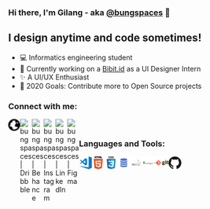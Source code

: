 ### Hi there, I'm Gilang - aka [@bungspaces][instagram] 👋

## I design anytime and code sometimes!

- 💻 Informatics engineering student
- 🎨 Currently working on a [Bibit.id][bibit] as a UI Designer Intern
- ✨ A UI/UX Enthusiast
- 🥅 2020 Goals: Contribute more to Open Source projects


### Connect with me:

[<img align="left" alt="bungspaces" width="24px" src="https://raw.githubusercontent.com/iconic/open-iconic/master/svg/globe.svg" />][website]
[<img align="left" alt="bungspaces | Dribbble" width="24px" src="https://cdn.jsdelivr.net/npm/simple-icons@v3/icons/dribbble.svg" />][dribbble]
[<img align="left" alt="bungspaces | Behance" width="24px" src="https://cdn.jsdelivr.net/npm/simple-icons@v3/icons/behance.svg" />][behance]
[<img align="left" alt="bungspaces | Instagram" width="24px" src="https://cdn.jsdelivr.net/npm/simple-icons@v3/icons/instagram.svg" />][instagram]
[<img align="left" alt="bungspaces | LinkedIn" width="24px" src="https://cdn.jsdelivr.net/npm/simple-icons@v3/icons/linkedin.svg" />][linkedin]
[<img align="left" alt="bungspaces | Figma" width="24px" src="https://cdn.jsdelivr.net/npm/simple-icons@v3/icons/figma.svg" />][Figma]

<br />

### Languages and Tools:

<img align="left" alt="Visual Studio Code" width="26px" src="https://raw.githubusercontent.com/github/explore/80688e429a7d4ef2fca1e82350fe8e3517d3494d/topics/visual-studio-code/visual-studio-code.png" />
<img align="left" alt="HTML5" width="26px" src="https://raw.githubusercontent.com/github/explore/80688e429a7d4ef2fca1e82350fe8e3517d3494d/topics/html/html.png" />
<img align="left" alt="CSS3" width="26px" src="https://raw.githubusercontent.com/github/explore/80688e429a7d4ef2fca1e82350fe8e3517d3494d/topics/css/css.png" />
<img align="left" alt="SQL" width="26px" src="https://raw.githubusercontent.com/github/explore/80688e429a7d4ef2fca1e82350fe8e3517d3494d/topics/sql/sql.png" />
<img align="left" alt="MySQL" width="26px" src="https://raw.githubusercontent.com/github/explore/80688e429a7d4ef2fca1e82350fe8e3517d3494d/topics/mysql/mysql.png" />
<img align="left" alt="MongoDB" width="26px" src="https://raw.githubusercontent.com/github/explore/80688e429a7d4ef2fca1e82350fe8e3517d3494d/topics/mongodb/mongodb.png" />
<img align="left" alt="Git" width="26px" src="https://raw.githubusercontent.com/github/explore/80688e429a7d4ef2fca1e82350fe8e3517d3494d/topics/git/git.png" />
<img align="left" alt="GitHub" width="26px" src="https://raw.githubusercontent.com/github/explore/78df643247d429f6cc873026c0622819ad797942/topics/github/github.png" />


<br />
<br />

[bibit]: https://bibit.id
[website]: https://bit.ly/portogilang
[dribbble]: https://dribbble.com/bungspaces
[behance]: https://behance.net/bungspaces
[instagram]: https://instagram.com/bungspaces
[linkedin]: https://linkedin.com/in/bunggilang
[figma]: https://figma.com/@bungspaces  